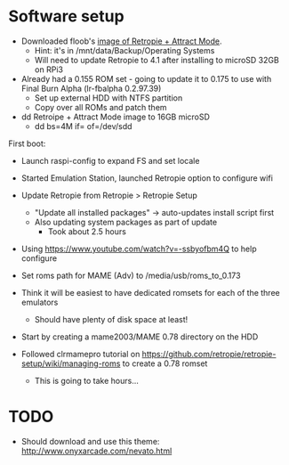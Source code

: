 Software setup
=====

- Downloaded floob's [image of Retropie + Attract Mode](http://forum.attractmode.org/index.php?topic=705.0).
  - Hint: it's in /mnt/data/Backup/Operating Systems
  - Will need to update Retropie to 4.1 after installing to microSD 32GB on RPi3
- Already had a 0.155 ROM set - going to update it to 0.175 to use with Final Burn Alpha (lr-fbalpha 0.2.97.39)
  - Set up external HDD with NTFS partition
  - Copy over all ROMs and patch them
- dd Retroipe + Attract Mode image to 16GB microSD
    - dd bs=4M if=<the img file> of=/dev/sdd



First boot:
- Launch raspi-config to expand FS and set locale
- Started Emulation Station, launched Retropie option to configure wifi
- Update Retropie from Retropie > Retropie Setup
  - "Update all installed packages" -> auto-updates install script first
  - Also updating system packages as part of update
    - Took about 2.5 hours

- Using https://www.youtube.com/watch?v=-ssbyofbm4Q to help configure
- Set roms path for MAME (Adv) to /media/usb/roms_to_0.173
- Think it will be easiest to have dedicated romsets for each of the three emulators
  - Should have plenty of disk space at least!
- Start by creating a mame2003/MAME 0.78 directory on the HDD
- Followed clrmamepro tutorial on https://github.com/retropie/retropie-setup/wiki/managing-roms to create a 0.78 romset
  - This is going to take hours...


TODO
====
- Should download and use this theme: http://www.onyxarcade.com/nevato.html
